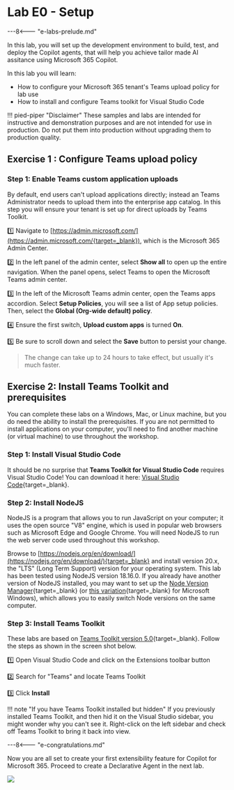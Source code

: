 # Lab E0 - Setup

---8<--- "e-labs-prelude.md"

In this lab, you will set up the development environment to build, test, and deploy the Copilot agents, that will help you achieve tailor made AI assitance using Microsoft 365 Copilot. 


In this lab you will learn:

- How to configure your Microsoft 365 tenant's Teams upload policy for lab use
- How to install and configure Teams toolkit for Visual Studio Code

!!! pied-piper "Disclaimer"
    These samples and labs are intended for instructive and demonstration purposes and are not intended for use in production. Do not put them into production without upgrading them to production quality.


## Exercise 1 : Configure Teams upload policy

### Step 1: Enable Teams custom application uploads

By default, end users can't upload applications directly; instead an Teams Administrator needs to upload them into the enterprise app catalog. In this step you will ensure your tenant is set up for direct uploads by Teams Toolkit.

1️⃣ Navigate to [https://admin.microsoft.com/](https://admin.microsoft.com/{target=_blank}), which is the Microsoft 365 Admin Center.

2️⃣ In the left panel of the admin center, select **Show all** to open up the entire navigation. When the panel opens, select Teams to open the Microsoft Teams admin center.

3️⃣ In the left of the Microsoft Teams admin center, open the Teams apps accordion. Select **Setup Policies**, you will see a list of App setup policies. Then, select the **Global (Org-wide default) policy**.

4️⃣ Ensure the first switch, **Upload custom apps** is turned **On**.

5️⃣ Be sure to scroll down and select the **Save** button to persist your change.

> The change can take up to 24 hours to take effect, but usually it's much faster.

<cc-end-step lab="e0" exercise="1" step="1" />

## Exercise 2: Install Teams Toolkit and prerequisites

You can complete these labs on a Windows, Mac, or Linux machine, but you do need the ability to install the prerequisites. If you are not permitted to install applications on your computer, you'll need to find another machine (or virtual machine) to use throughout the workshop.

### Step 1: Install Visual Studio Code

It should be no surprise that **Teams Toolkit for Visual Studio Code** requires Visual Studio Code! You can download it here: [Visual Studio Code](https://code.visualstudio.com/download){target=_blank}.

<cc-end-step lab="e0" exercise="2" step="1" />

### Step 2: Install NodeJS

NodeJS is a program that allows you to run JavaScript on your computer; it uses the open source "V8" engine, which is used in popular web browsers such as Microsoft Edge and Google Chrome. You will need NodeJS to run the web server code used throughout this workshop.

Browse to [https://nodejs.org/en/download/](https://nodejs.org/en/download/){target=_blank} and install version 20.x, the "LTS" (Long Term Support) version for your operating system. This lab has been tested using NodeJS version 18.16.0. If you already have another version of NodeJS installed, you may want to set up the [Node Version Manager](https://github.com/nvm-sh/nvm){target=_blank} (or [this variation](https://github.com/coreybutler/nvm-windows){target=_blank} for Microsoft Windows), which allows you to easily switch Node versions on the same computer.

<cc-end-step lab="e0" exercise="2" step="2" />

### Step 3: Install Teams Toolkit

These labs are based on [Teams Toolkit version 5.0](https://marketplace.visualstudio.com/items?itemName=TeamsDevApp.ms-teams-vscode-extension){target=_blank}.
Follow the steps as shown in the screen shot below.

1️⃣ Open Visual Studio Code and click on the Extensions toolbar button

2️⃣ Search for "Teams" and locate Teams Toolkit

3️⃣ Click **Install**

!!! note "If you have Teams Toolkit installed but hidden"
    If you previously installed Teams Toolkit, and then hid it on the Visual Studio sidebar, you might wonder why you can't see it. Right-click on the left sidebar and check off Teams Toolkit to bring it back into view.

<cc-end-step lab="e0" exercise="2" step="3" />


---8<--- "e-congratulations.md"

Now you are all set to create your first extensibility feature for Copilot for Microsoft 365. Proceed to create a Declarative Agent in the next lab. 

<img src="https://pnptelemetry.azurewebsites.net/copilot-camp/extend-m365-copilot/00-prerequisites" />